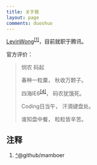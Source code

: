 ```yaml
---
title: 关于我
layout: page
comments: duoshuo
---
```

<link rel="stylesheet" media="all" href="/assets/css/han.css"/>

<p><a href="http://faso.me" title="faso.me" class="n fn full-name url" rel="external">LevinWong</a><sup><a id="ref-1" href="#ref-note-1">[1]</a></sup>，目前就职于<span class="title">腾讯</span>。
</p>

官方评价：

<blockquote>
    <p>悯农 码起</p>
    <p>春种一粒粟， 秋收万颗子。</p>
    <p>四海IE6<sup><a id="ref-4" href="#ref-note-4">[4]</a></sup>， 码农犹饿死。</p>
    <p>Coding日当午， 汗滴键盘处。</p>
    <p>谁知盘中餐， 粒粒皆辛苦。</p>
</blockquote>


<h2>注释</h2>
<ol class="notes">
<li id="ref-note-1"><a href="#ref-1">^</a>@github/mamboer</li>
</ol>

<script>
    var seajsMod = {'mod':'about'};
</script>